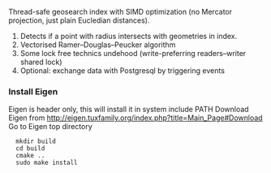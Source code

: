 Thread-safe geosearch index with SIMD optimization (no Mercator projection, just plain Eucledian distances). 
1) Detects if a point with radius intersects with geometries in index.
2) Vectorised Ramer–Douglas–Peucker algorithm
3) Some lock free technics undehood (write-preferring readers–writer shared lock)
4) Optional: exchange data with Postgresql by triggering events

### Install Eigen
Eigen is header only, this will install it in system include PATH
Download Eigen from http://eigen.tuxfamily.org/index.php?title=Main_Page#Download
Go to Eigen top directory

```
  mkdir build
  cd build
  cmake ..
  sudo make install
```

